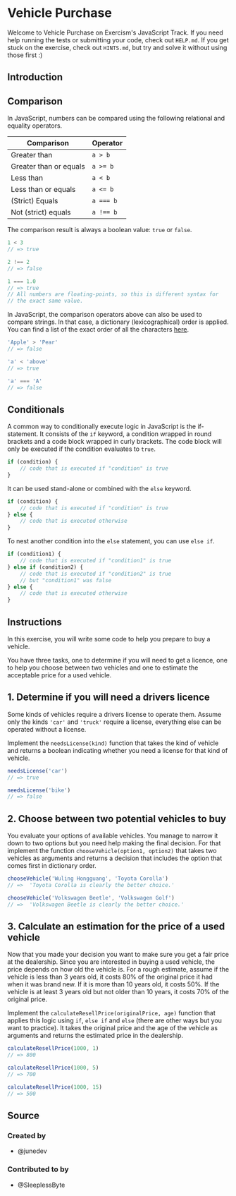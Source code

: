 # Vehicle Purchase

Welcome to Vehicle Purchase on Exercism's JavaScript Track. If you need help
running the tests or submitting your code, check out `HELP.md`. If you get stuck
on the exercise, check out `HINTS.md`, but try and solve it without using those
first :)

## Introduction

## Comparison

In JavaScript, numbers can be compared using the following relational and
equality operators.

| Comparison             | Operator  |
| ---------------------- | --------- |
| Greater than           | `a > b`   |
| Greater than or equals | `a >= b`  |
| Less than              | `a < b`   |
| Less than or equals    | `a <= b`  |
| (Strict) Equals        | `a === b` |
| Not (strict) equals    | `a !== b` |

The comparison result is always a boolean value: `true` or `false`.

```javascript
1 < 3
// => true

2 !== 2
// => false

1 === 1.0
// => true
// All numbers are floating-points, so this is different syntax for
// the exact same value.
```

In JavaScript, the comparison operators above can also be used to compare
strings. In that case, a dictionary (lexicographical) order is applied. You can
find a list of the exact order of all the characters [here][utf-16-list].

```javascript
'Apple' > 'Pear'
// => false

'a' < 'above'
// => true

'a' === 'A'
// => false
```

## Conditionals

A common way to conditionally execute logic in JavaScript is the if-statement.
It consists of the `if` keyword, a condition wrapped in round brackets and a
code block wrapped in curly brackets. The code block will only be executed if
the condition evaluates to `true`.

```javascript
if (condition) {
    // code that is executed if "condition" is true
}
```

It can be used stand-alone or combined with the `else` keyword.

```javascript
if (condition) {
    // code that is executed if "condition" is true
} else {
    // code that is executed otherwise
}
```

To nest another condition into the `else` statement, you can use `else if`.

```javascript
if (condition1) {
    // code that is executed if "condition1" is true
} else if (condition2) {
    // code that is executed if "condition2" is true
    // but "condition1" was false
} else {
    // code that is executed otherwise
}
```

[utf-16-list]: https://www.fileformat.info/info/charset/UTF-16/list.htm

## Instructions

In this exercise, you will write some code to help you prepare to buy a vehicle.

You have three tasks, one to determine if you will need to get a licence, one to
help you choose between two vehicles and one to estimate the acceptable price
for a used vehicle.

## 1. Determine if you will need a drivers licence

Some kinds of vehicles require a drivers license to operate them. Assume only
the kinds `'car'` and `'truck'` require a license, everything else can be
operated without a license.

Implement the `needsLicense(kind)` function that takes the kind of vehicle and
returns a boolean indicating whether you need a license for that kind of
vehicle.

```javascript
needsLicense('car')
// => true

needsLicense('bike')
// => false
```

## 2. Choose between two potential vehicles to buy

You evaluate your options of available vehicles. You manage to narrow it down to
two options but you need help making the final decision. For that implement the
function `chooseVehicle(option1, option2)` that takes two vehicles as arguments
and returns a decision that includes the option that comes first in dictionary
order.

```javascript
chooseVehicle('Wuling Hongguang', 'Toyota Corolla')
// =>  'Toyota Corolla is clearly the better choice.'

chooseVehicle('Volkswagen Beetle', 'Volkswagen Golf')
// =>  'Volkswagen Beetle is clearly the better choice.'
```

## 3. Calculate an estimation for the price of a used vehicle

Now that you made your decision you want to make sure you get a fair price at
the dealership. Since you are interested in buying a used vehicle, the price
depends on how old the vehicle is. For a rough estimate, assume if the vehicle
is less than 3 years old, it costs 80% of the original price it had when it was
brand new. If it is more than 10 years old, it costs 50%. If the vehicle is at
least 3 years old but not older than 10 years, it costs 70% of the original
price.

Implement the `calculateResellPrice(originalPrice, age)` function that applies
this logic using `if`, `else if` and `else` (there are other ways but you want
to practice). It takes the original price and the age of the vehicle as
arguments and returns the estimated price in the dealership.

```javascript
calculateResellPrice(1000, 1)
// => 800

calculateResellPrice(1000, 5)
// => 700

calculateResellPrice(1000, 15)
// => 500
```

## Source

### Created by

-   @junedev

### Contributed to by

-   @SleeplessByte
